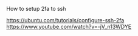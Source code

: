 How to setup 2fa to ssh


https://ubuntu.com/tutorials/configure-ssh-2fa
https://www.youtube.com/watch?v=-jV_n13WDYE
